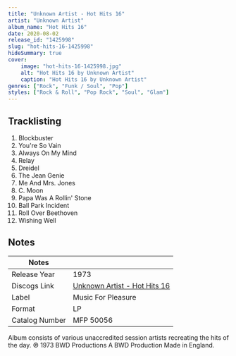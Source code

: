 ```yaml
---
title: "Unknown Artist - Hot Hits 16"
artist: "Unknown Artist"
album_name: "Hot Hits 16"
date: 2020-08-02
release_id: "1425998"
slug: "hot-hits-16-1425998"
hideSummary: true
cover:
    image: "hot-hits-16-1425998.jpg"
    alt: "Hot Hits 16 by Unknown Artist"
    caption: "Hot Hits 16 by Unknown Artist"
genres: ["Rock", "Funk / Soul", "Pop"]
styles: ["Rock & Roll", "Pop Rock", "Soul", "Glam"]
---
```

## Tracklisting
1. Blockbuster
2. You're So Vain
3. Always On My Mind
4. Relay
5. Dreidel
6. The Jean Genie
7. Me And Mrs. Jones
8. C. Moon
9. Papa Was A Rollin' Stone
10. Ball Park Incident
11. Roll Over Beethoven
12. Wishing Well


## Notes
| Notes          |             |
| ---------------| ----------- |
| Release Year   | 1973 |
| Discogs Link   | [Unknown Artist - Hot Hits 16](https://www.discogs.com/release/1425998-Unknown-Artist-Hot-Hits-16) |
| Label          | Music For Pleasure |
| Format         | LP |
| Catalog Number | MFP 50056 |

Album consists of various unaccredited session artists recreating the hits of the day.  ℗ 1973  BWD Productions  A BWD Production  Made in England.     
